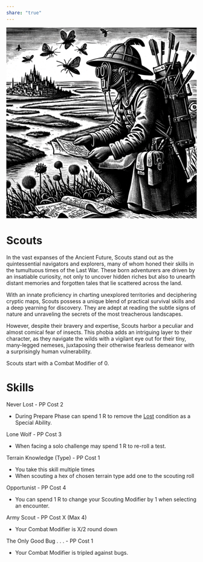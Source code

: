 ```yaml
---  
share: "true"  
---  
```

  
![Pasted image 20240126172633](./Pasted%20image%2020240126172633.png)  
  
# Scouts  
  
In the vast expanses of the Ancient Future, Scouts stand out as the quintessential navigators and explorers, many of whom honed their skills in the tumultuous times of the Last War. These born adventurers are driven by an insatiable curiosity, not only to uncover hidden riches but also to unearth distant memories and forgotten tales that lie scattered across the land.   
  
With an innate proficiency in charting unexplored territories and deciphering cryptic maps, Scouts possess a unique blend of practical survival skills and a deep yearning for discovery. They are adept at reading the subtle signs of nature and unraveling the secrets of the most treacherous landscapes.   
  
However, despite their bravery and expertise, Scouts harbor a peculiar and almost comical fear of insects. This phobia adds an intriguing layer to their character, as they navigate the wilds with a vigilant eye out for their tiny, many-legged nemeses, juxtaposing their otherwise fearless demeanor with a surprisingly human vulnerability.  
  
Scouts start with a Combat Modifier of 0.  
  
# Skills  
  
Never Lost - PP Cost 2  
- During Prepare Phase can spend 1 R to remove the [Lost](Lost.html) condition as a Special Ability.  
  
Lone Wolf - PP Cost 3  
- When facing a solo challenge may spend 1 R to re-roll a test.  
  
Terrain Knowledge (Type) - PP Cost 1  
- You take this skill multiple times  
- When scouting a hex of chosen terrain type add one to the scouting roll  
  
Opportunist - PP Cost 4  
- You can spend 1 R to change your Scouting Modifier by 1 when selecting an encounter.  
  
Army Scout - PP Cost X (Max 4)  
- Your Combat Modifier is X/2 round down  
  
The Only Good Bug . . . - PP Cost 1  
- Your Combat Modifier is tripled against bugs.